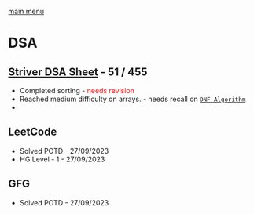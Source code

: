 [main menu](./README.md)

# DSA 
## [Striver DSA Sheet](https://takeuforward.org/strivers-a2z-dsa-course/strivers-a2z-dsa-course-sheet-2/) - 51 / 455
 - Completed sorting - <span style="color:red">needs revision</span>
 - Reached medium difficulty on arrays. - needs recall on [`DNF Algorithm`](https://takeuforward.org/data-structure/sort-an-array-of-0s-1s-and-2s/)
 - 

## LeetCode
- Solved POTD - 27/09/2023
- HG Level - 1 - 27/09/2023
## GFG
- Solved POTD -  27/09/2023
